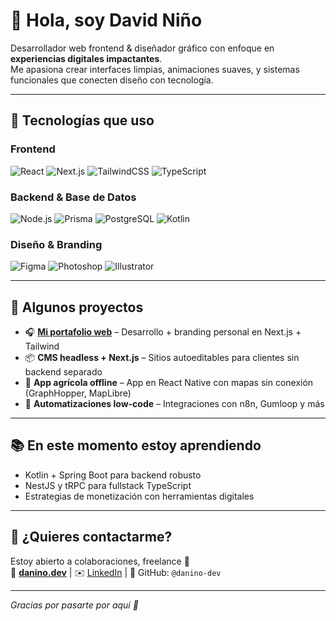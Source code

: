 # 👋 Hola, soy David Niño

Desarrollador web frontend & diseñador gráfico con enfoque en **experiencias digitales impactantes**.  
Me apasiona crear interfaces limpias, animaciones suaves, y sistemas funcionales que conecten diseño con tecnología.

---

## 💼 Tecnologías que uso

### Frontend
![React](https://img.shields.io/badge/-React-61DAFB?style=flat&logo=react)
![Next.js](https://img.shields.io/badge/-Next.js-000?style=flat&logo=nextdotjs)
![TailwindCSS](https://img.shields.io/badge/-TailwindCSS-38B2AC?style=flat&logo=tailwindcss)
![TypeScript](https://img.shields.io/badge/-TypeScript-3178C6?style=flat&logo=typescript)

### Backend & Base de Datos
![Node.js](https://img.shields.io/badge/-Node.js-339933?style=flat&logo=nodedotjs)
![Prisma](https://img.shields.io/badge/-Prisma-2D3748?style=flat&logo=prisma)
![PostgreSQL](https://img.shields.io/badge/-PostgreSQL-336791?style=flat&logo=postgresql)
![Kotlin](https://img.shields.io/badge/-Kotlin-7F52FF?style=flat&logo=kotlin)

### Diseño & Branding
![Figma](https://img.shields.io/badge/-Figma-F24E1E?style=flat&logo=figma)
![Photoshop](https://img.shields.io/badge/-Photoshop-31A8FF?style=flat&logo=adobephotoshop)
![Illustrator](https://img.shields.io/badge/-Illustrator-FF9A00?style=flat&logo=adobeillustrator)

---

## 🚀 Algunos proyectos

- 🎧 **[Mi portafolio web](https://danino.dev)** – Desarrollo + branding personal en Next.js + Tailwind
- 📦 **CMS headless + Next.js** – Sitios autoeditables para clientes sin backend separado
- 📲 **App agrícola offline** – App en React Native con mapas sin conexión (GraphHopper, MapLibre)
- 🤖 **Automatizaciones low-code** – Integraciones con n8n, Gumloop y más

---

## 📚 En este momento estoy aprendiendo

- Kotlin + Spring Boot para backend robusto
- NestJS y tRPC para fullstack TypeScript
- Estrategias de monetización con herramientas digitales

---

## 💬 ¿Quieres contactarme?

Estoy abierto a colaboraciones, freelance 🚀  
📩 **[danino.dev](https://danino.dev)** | ✉️ [LinkedIn](https://linkedin.com/in/davidnino) | 📮 GitHub: `@danino-dev`

---

_Gracias por pasarte por aquí 🙌_
